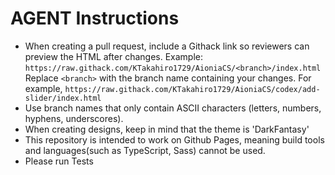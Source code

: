 # AGENT Instructions

- When creating a pull request, include a Githack link so reviewers can preview the HTML after changes.
  Example:
  `https://raw.githack.com/KTakahiro1729/AioniaCS/<branch>/index.html`
  Replace `<branch>` with the branch name containing your changes. For example, `https://raw.githack.com/KTakahiro1729/AioniaCS/codex/add-slider/index.html`
- Use branch names that only contain ASCII characters (letters, numbers, hyphens, underscores).
- When creating designs, keep in mind that the theme is 'DarkFantasy'
- This repository is intended to work on Github Pages, meaning build tools and languages(such as TypeScript, Sass) cannot be used.
- Please run Tests 
